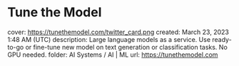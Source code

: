 # Tune the Model

cover: https://tunethemodel.com/twitter_card.png
created: March 23, 2023 1:48 AM (UTC)
description: Large language models as a service. Use ready-to-go or fine-tune new model on text generation or classification tasks. No GPU needed.
folder: AI Systems / AI | ML
url: https://tunethemodel.com